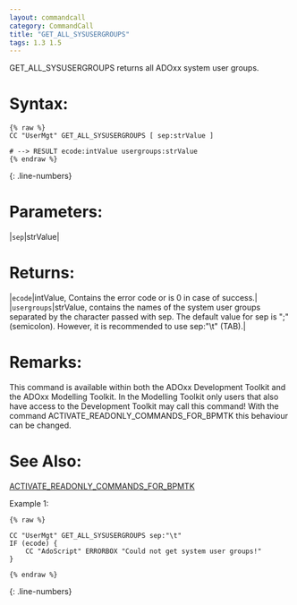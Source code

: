 ```yaml
---
layout: commandcall
category: CommandCall
title: "GET_ALL_SYSUSERGROUPS"
tags: 1.3 1.5
---
```


GET_ALL_SYSUSERGROUPS returns all ADOxx system user groups.

# Syntax:  

```adoscript
{% raw %}
CC "UserMgt" GET_ALL_SYSUSERGROUPS [ sep:strValue ]

# --> RESULT ecode:intValue usergroups:strValue
{% endraw %}
```
{: .line-numbers}

# Parameters:  

|`sep`|strValue|

# Returns:  

|`ecode`|intValue, Contains the error code or is 0 in case of success.|
|`usergroups`|strValue, contains the names of the system user groups separated by the character passed with sep. The default value for sep is ";" (semicolon). However, it is recommended to use sep:"\t" (TAB).|

# Remarks:

This command is available within both the ADOxx Development Toolkit and the ADOxx Modelling Toolkit. In the Modelling Toolkit only users that also have access to the Development Toolkit may call this command! With the command ACTIVATE_READONLY_COMMANDS_FOR_BPMTK this behaviour can be changed.

# See Also:  

[ACTIVATE_READONLY_COMMANDS_FOR_BPMTK](activate_readonly_commands_for_bpmtk.html "ACTIVATE_READONLY_COMMANDS_FOR_BPMTK")  


Example 1:

```adoscript
{% raw %}

CC "UserMgt" GET_ALL_SYSUSERGROUPS sep:"\t"
IF (ecode) {
    CC "AdoScript" ERRORBOX "Could not get system user groups!"
}

{% endraw %}
```
{: .line-numbers}

